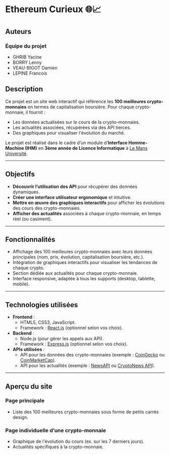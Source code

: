# Ethereum Curieux 🌐📈

## Auteurs
### Équipe du projet
- GHRIB Yacine
- BORRY Lenny
- VEAU-BIGOT Damien
- LEPINE Francois


## Description
Ce projet est un site web interactif qui référence les **100 meilleures crypto-monnaies** en termes de capitalisation boursière. Pour chaque crypto-monnaie, il fournit :
- Les données actualisées sur le cours de la crypto-monnaies.
- Les actualités associées, récupérées via des API tierces.
- Des graphiques pour visualiser l'évolution du marché.

Le projet est réalisé dans le cadre d’un module d’**Interface Homme-Machine (IHM)** en **3ème année de Licence Informatique** à [Le Mans Université](https://www.univ-lemans.fr/).

---

## Objectifs
- **Découvrir l’utilisation des API** pour récupérer des données dynamiques.
- **Créer une interface utilisateur ergonomique** et intuitive.
- **Mettre en œuvre des graphiques interactifs** pour afficher les évolutions des cours des crypto-monnaies.
- **Afficher des actualités** associées à chaque crypto-monnaie, en temps réel (ou casiment).

---

## Fonctionnalités
- Affichage des 100 meilleures crypto-monnaies avec leurs données principales (nom, prix, évolution, capitalisation boursière, etc.).
- Intégration de graphiques interactifs pour visualiser les tendances de chaque crypto.
- Section dédiée aux actualités pour chaque crypto-monnaie.
- Interface responsive, adaptée à tous les supports (desktop, tablette, mobile).

---

## Technologies utilisées
- **Frontend** :
  - HTML5, CSS3, JavaScript.
  - Framework : [React.js](https://reactjs.org/) (optionnel selon vos choix).
- **Backend** :
  - Node.js (pour gérer les appels aux API).
  - Framework : [Express.js](https://expressjs.com/) (optionnel selon vos choix).
- **APIs utilisées** :
  - API pour les données des crypto-monnaies (exemple : [CoinGecko](https://www.coingecko.com/en/api) ou [CoinMarketCap](https://coinmarketcap.com/api/)).
  - API pour les actualités (exemple : [NewsAPI](https://newsapi.org/) ou [CryptoNews API](https://cryptonews-api.com/)).

---

## Aperçu du site
### Page principale
- Liste des 100 meilleures crypto-monnaies sous forme de petits carrés design.

### Page individuelle d’une crypto-monnaie
- Graphique de l'évolution du cours (ex. sur les 7 derniers jours).
- Actualités spécifiques à la crypto-monnaie.
